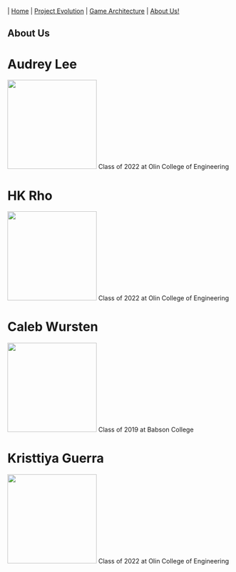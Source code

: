 | [Home](index.md) 	| [Project Evolution](ProjectEvolution.md)  | [Game Architecture](GameArchitecture.md) 	| [About Us!](AboutUs.md)

## About Us

# Audrey Lee
<img src="https://github.com/hkRho/OvenHouse/blob/master/images/audrey_pic.jpg" width="200" height="200">
Class of 2022 at Olin College of Engineering

# HK Rho
<img src="https://github.com/hkRho/OvenHouse/blob/master/images/hk_pic.png" width="200" height="200">
Class of 2022 at Olin College of Engineering

# Caleb Wursten
<img src="https://github.com/hkRho/OvenHouse/blob/master/images/caleb_pic.jpg" width="200" height="200">
Class of 2019 at Babson College

# Kristtiya Guerra
<img src="https://github.com/hkRho/OvenHouse/blob/master/images/kristtiya_pic.jpg" width="200" height="200">
Class of 2022 at Olin College of Engineering
